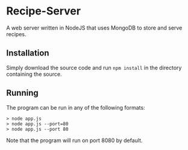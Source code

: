 # Recipe-Server
A web server written in NodeJS that uses MongoDB to store and serve recipes.

## Installation
Simply download the source code and run ```npm install``` in the directory containing the source.

## Running
The program can be run in any of the following formats:
```
> node app.js
> node app.js --port=80
> node app.js --port 80
```
Note that the program will run on port 8080 by default.
